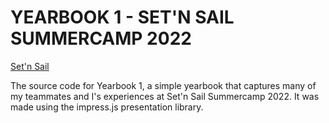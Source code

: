 YEARBOOK 1 - SET'N SAIL SUMMERCAMP 2022
============

[Set'n Sail](https://www.facebook.com/setnsail/)

The source code for Yearbook 1, a simple yearbook that captures many of my teammates and I's experiences at Set'n Sail Summercamp 2022. It was made using the impress.js presentation library.